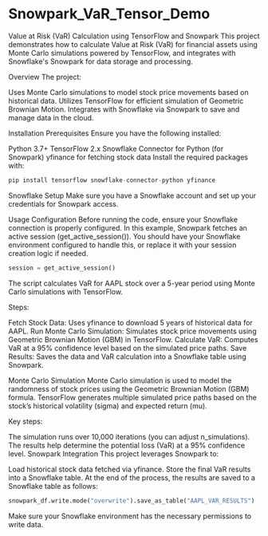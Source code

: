 # Snowpark_VaR_Tensor_Demo

Value at Risk (VaR) Calculation using TensorFlow and Snowpark
This project demonstrates how to calculate Value at Risk (VaR) for financial assets using Monte Carlo simulations powered by TensorFlow, and integrates with Snowflake's Snowpark for data storage and processing.

Overview
The project:

Uses Monte Carlo simulations to model stock price movements based on historical data.
Utilizes TensorFlow for efficient simulation of Geometric Brownian Motion.
Integrates with Snowflake via Snowpark to save and manage data in the cloud.

Installation
Prerequisites
Ensure you have the following installed:

Python 3.7+
TensorFlow 2.x
Snowflake Connector for Python (for Snowpark)
yfinance for fetching stock data
Install the required packages with:


```Python
pip install tensorflow snowflake-connector-python yfinance
````
Snowflake Setup
Make sure you have a Snowflake account and set up your credentials for Snowpark access.


Usage
Configuration
Before running the code, ensure your Snowflake connection is properly configured. 
In this example, Snowpark fetches an active session (get_active_session()). You should have your Snowflake environment configured to handle this, or replace it with your session creation logic if needed.

```python
session = get_active_session()
```

The script calculates VaR for AAPL stock over a 5-year period using Monte Carlo simulations with TensorFlow.

Steps:

Fetch Stock Data: Uses yfinance to download 5 years of historical data for AAPL.
Run Monte Carlo Simulation: Simulates stock price movements using Geometric Brownian Motion (GBM) in TensorFlow.
Calculate VaR: Computes VaR at a 95% confidence level based on the simulated price paths.
Save Results: Saves the data and VaR calculation into a Snowflake table using Snowpark.

Monte Carlo Simulation
Monte Carlo simulation is used to model the randomness of stock prices using the Geometric Brownian Motion (GBM) formula. TensorFlow generates multiple simulated price paths based on the stock’s historical volatility (sigma) and expected return (mu).

Key steps:

The simulation runs over 10,000 iterations (you can adjust n_simulations).
The results help determine the potential loss (VaR) at a 95% confidence level.
Snowpark Integration
This project leverages Snowpark to:

Load historical stock data fetched via yfinance.
Store the final VaR results into a Snowflake table.
At the end of the process, the results are saved to a Snowflake table as follows:

```python
snowpark_df.write.mode("overwrite").save_as_table("AAPL_VAR_RESULTS")
```
Make sure your Snowflake environment has the necessary permissions to write data.
